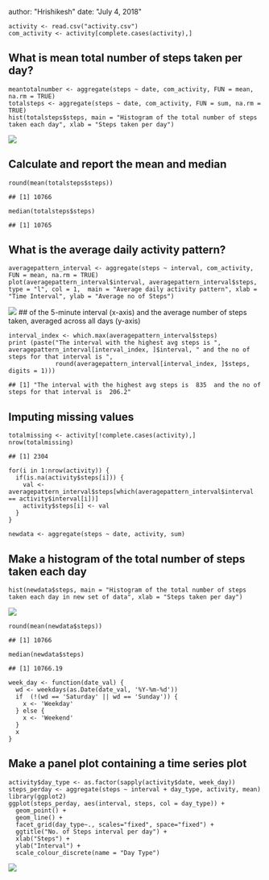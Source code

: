 author: "Hrishikesh" date: "July 4, 2018"

    activity <- read.csv("activity.csv")
    com_activity <- activity[complete.cases(activity),]

What is mean total number of steps taken per day?
-------------------------------------------------

    meantotalnumber <- aggregate(steps ~ date, com_activity, FUN = mean, na.rm = TRUE)
    totalsteps <- aggregate(steps ~ date, com_activity, FUN = sum, na.rm = TRUE)
    hist(totalsteps$steps, main = "Histogram of the total number of steps taken each day", xlab = "Steps taken per day")

![](C:/Users/uou/Desktop/Problem/PA11_files/figure-markdown_strict/unnamed-chunk-1-1.png)

Calculate and report the mean and median
----------------------------------------

    round(mean(totalsteps$steps))

    ## [1] 10766

    median(totalsteps$steps)

    ## [1] 10765

What is the average daily activity pattern?
-------------------------------------------

    averagepattern_interval <- aggregate(steps ~ interval, com_activity, FUN = mean, na.rm = TRUE)
    plot(averagepattern_interval$interval, averagepattern_interval$steps, type = "l", col = 1,  main = "Average daily activity pattern", xlab = "Time Interval", ylab = "Average no of Steps")

![](C:/Users/uou/Desktop/Problem/PA11_files/figure-markdown_strict/unnamed-chunk-3-1.png)
\#\# of the 5-minute interval (x-axis) and the average number of steps
taken, averaged across all days (y-axis)

    interval_index <- which.max(averagepattern_interval$steps)
    print (paste("The interval with the highest avg steps is ", averagepattern_interval[interval_index, ]$interval, " and the no of steps for that interval is ", 
                 round(averagepattern_interval[interval_index, ]$steps, digits = 1)))

    ## [1] "The interval with the highest avg steps is  835  and the no of steps for that interval is  206.2"

Imputing missing values
-----------------------

    totalmissing <- activity[!complete.cases(activity),]
    nrow(totalmissing)

    ## [1] 2304

    for(i in 1:nrow(activity)) {
      if(is.na(activity$steps[i])) {
        val <- averagepattern_interval$steps[which(averagepattern_interval$interval == activity$interval[i])]
        activity$steps[i] <- val
      }
    }

    newdata <- aggregate(steps ~ date, activity, sum)

Make a histogram of the total number of steps taken each day
------------------------------------------------------------

    hist(newdata$steps, main = "Histogram of the total number of steps taken each day in new set of data", xlab = "Steps taken per day")

![](C:/Users/uou/Desktop/Problem/PA11_files/figure-markdown_strict/unnamed-chunk-7-1.png)

    round(mean(newdata$steps))

    ## [1] 10766

    median(newdata$steps)

    ## [1] 10766.19

    week_day <- function(date_val) {
      wd <- weekdays(as.Date(date_val, '%Y-%m-%d'))
      if  (!(wd == 'Saturday' || wd == 'Sunday')) {
        x <- 'Weekday'
      } else {
        x <- 'Weekend'
      }
      x
    }

Make a panel plot containing a time series plot
-----------------------------------------------

    activity$day_type <- as.factor(sapply(activity$date, week_day))
    steps_perday <- aggregate(steps ~ interval + day_type, activity, mean)
    library(ggplot2)
    ggplot(steps_perday, aes(interval, steps, col = day_type)) +
      geom_point() +
      geom_line() +
      facet_grid(day_type~., scales="fixed", space="fixed") +
      ggtitle("No. of Steps interval per day") +
      xlab("Steps") +
      ylab("Interval") +
      scale_colour_discrete(name = "Day Type")

![](C:/Users/uou/Desktop/Problem/PA11_files/figure-markdown_strict/unnamed-chunk-8-1.png)
